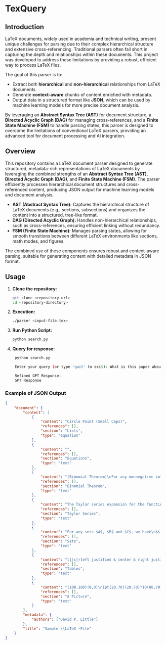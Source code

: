 # TexQuery

## Introduction

LaTeX documents, widely used in academia and technical writing, present unique challenges for parsing due to their complex hierarchical structure and extensive cross-referencing. Traditional parsers often fall short in capturing the depth and relationships within these documents. This project was developed to address these limitations by providing a robust, efficient way to process LaTeX files.

The goal of this parser is to:

- Extract both **hierarchical** and **non-hierarchical** relationships from LaTeX documents.
- Generate **context-aware** chunks of content enriched with metadata.
- Output data in a structured format like **JSON**, which can be used by machine learning models for more precise document analysis.

By leveraging an **Abstract Syntax Tree (AST)** for document structure, a **Directed Acyclic Graph (DAG)** for managing cross-references, and a **Finite State Machine (FSM)** to handle parsing states, this parser is designed to overcome the limitations of conventional LaTeX parsers, providing an advanced tool for document processing and AI integration.

## Overview

This repository contains a LaTeX document parser designed to generate structured, metadata-rich representations of LaTeX documents by leveraging the combined strengths of an **Abstract Syntax Tree (AST)**, **Directed Acyclic Graph (DAG)**, and **Finite State Machine (FSM)**. The parser efficiently processes hierarchical document structures and cross-referenced content, producing JSON output for machine learning models and document analysis.

- **AST (Abstract Syntax Tree):** Captures the hierarchical structure of LaTeX documents (e.g., sections, subsections) and organizes the content into a structured, tree-like format.
- **DAG (Directed Acyclic Graph):** Handles non-hierarchical relationships, such as cross-references, ensuring efficient linking without redundancy.
- **FSM (Finite State Machine):** Manages parsing states, allowing for smooth transitions between different LaTeX environments like sections, math modes, and figures.

The combined use of these components ensures robust and context-aware parsing, suitable for generating content with detailed metadata in JSON format.

## Usage
1. **Clone the repository:**

   ```bash
   git clone <repository-url>
   cd <repository-directory>
   ```
   
2. **Execution:**
   ```bash
   ./parser <input-file.tex>
   ```
3. **Run Python Script:**
   ```bash
   python search.py
   ```
4. **Query for response:**
   ```bash
    python search.py
   
    Enter your query (or type 'quit' to exit): What is this paper about?
   
    Refined GPT Response:
    GPT Response
   ```
### Example of JSON Output
```json
{
    "document": {
        "content": [
            {
                "content": "Circle Point (Small Caps)",
                "references": [],
                "section": "Lists",
                "type": "equation"
            },
            {
                "content": "",
                "references": [],
                "section": "Equations",
                "type": "text"
            },
            {
                "content": "[Binomial Theorem]\nFor any nonnegative integer $n$, we have\n$$(1+x)^n = _i=0^n n ix^i$$\n",
                "references": [],
                "section": "Binomial Theorem",
                "type": "text"
            },
            {
                "content": "The Taylor series expansion for the function $e^x$ is given by\ne^x = 1 + x + 2+ 6+ = _n0n!",
                "references": [],
                "section": "Taylor Series",
                "type": "text"
            },
            {
                "content": "For any sets $A$, $B$ and $C$, we have\n$$ (AB)-(C-A) = A (B-C)$$\n(AB)-(C-A) &=& (AB) (C-A)^c&=& (AB) (C A^c)^c &=& (AB) (C^c A) &=& A (BC^c) &=& A (B-C)\n",
                "references": [],
                "section": "Sets",
                "type": "text"
            },
            {
                "content": "l||c|rleft justified & center & right justified 1 & 3.14159 & 5 2.4678 & 3 &  1234 3.4678 & 6.14159 & 1239\n",
                "references": [],
                "section": "Tables",
                "type": "text"
            },
            {
                "content": "(100,100)(0,0)\n1pt(20,70)(20,70)*10(80,70)(80,70)*10(40,40)(1,2)10(60,40)(-1,2)10(40,40)(1,0)20(50,20)(80,10)[b](0,90)(4,0)10(1,3)4(100,90)(-4,0)10(-1,3)4",
                "references": [],
                "section": "A Picture",
                "type": "text"
            }
        ],
        "metadata": {
            "authors": ["David P. Little"]
        },
        "title": "Sample \\LaTeX ~File"
    }
}
```
